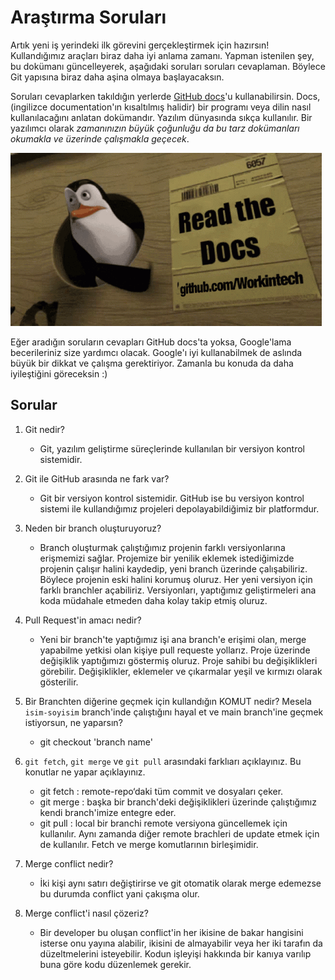 # Araştırma Soruları

Artık yeni iş yerindeki ilk görevini gerçekleştirmek için hazırsın! Kullandığımız araçları biraz daha iyi anlama zamanı. Yapman istenilen şey, bu dokümanı güncelleyerek, aşağıdaki soruları soruları cevaplaman. Böylece Git yapısına biraz daha aşina olmaya başlayacaksın.

Soruları cevaplarken takıldığın yerlerde [GitHub docs](https://docs.github.com/en)'u kullanabilirsin. Docs, (ingilizce documentation'ın kısaltılmış halidir) bir programı veya dilin nasıl kullanılacağını anlatan dokümandır. Yazılım dünyasında sıkça kullanılır. Bir yazılımcı olarak _zamanınızın büyük çoğunluğu da bu tarz dokümanları okumakla ve üzerinde çalışmakla geçecek_.

![READ THE DOCS](https://github.com/Workintech/FSWeb-S1G1-Projesi-Web-Development-Projesi-icin-Git/blob/main/read-the-docs-wit.gif?raw=true)

Eğer aradığın soruların cevapları GitHub docs'ta yoksa, Google'lama becerileriniz size yardımcı olacak. Google'ı iyi kullanabilmek de aslında büyük bir dikkat ve çalışma gerektiriyor. Zamanla bu konuda da daha iyileştiğini göreceksin :)

## Sorular

1. Git nedir?
   - Git, yazılım geliştirme süreçlerinde kullanılan bir versiyon kontrol sistemidir.

2. Git ile GitHub arasında ne fark var?
   - Git bir versiyon kontrol sistemidir. GitHub ise bu versiyon kontrol sistemi ile kullandığımız projeleri depolayabildiğimiz bir platformdur.

3. Neden bir branch oluşturuyoruz?
   - Branch oluşturmak çalıştığımız projenin farklı versiyonlarına erişmemizi sağlar. Projemize bir yenilik eklemek istediğimizde projenin çalışır halini kaydedip, yeni branch üzerinde çalışabiliriz. Böylece projenin eski halini korumuş oluruz. Her yeni versiyon için farklı branchler açabiliriz. Versiyonları, yaptığımız geliştirmeleri ana koda müdahale etmeden daha kolay takip etmiş oluruz. 

4. Pull Request'in amacı nedir?
   - Yeni bir branch'te yaptığımız işi ana branch'e erişimi olan, merge yapabilme yetkisi olan kişiye pull requeste yollarız. Proje üzerinde değişiklik yaptığımızı göstermiş oluruz. Proje sahibi bu değişiklikleri görebilir. Değişiklikler, eklemeler ve çıkarmalar yeşil ve kırmızı olarak gösterilir.

5. Bir Branchten diğerine geçmek için kullandığın KOMUT nedir? Mesela `isim-soyisim` branch'inde çalıştığını hayal et ve main branch'ine geçmek istiyorsun, ne yaparsın?
   - git checkout 'branch name'

6. `git fetch`, `git merge` ve `git pull` arasındaki farklıarı açıklayınız. Bu konutlar ne yapar açıklayınız.
   - git fetch : remote-repo‘daki tüm commit ve dosyaları çeker.
   - git merge : başka bir branch'deki değişiklikleri üzerinde çalıştığımız kendi branch'imize entegre eder.
   - git pull : local bir branchi remote versiyona güncellemek için kullanılır. Aynı zamanda diğer remote brachleri de update etmek için de kullanılır. Fetch ve merge komutlarının birleşimidir.

7. Merge conflict nedir?
   - İki kişi aynı satırı değiştirirse ve git otomatik olarak merge edemezse bu durumda conflict yani çakışma olur.

8. Merge conflict'i nasıl çözeriz?
   - Bir developer bu oluşan conflict'in her ikisine de bakar hangisini isterse onu yayına alabilir, ikisini de almayabilir veya her iki tarafın da düzeltmelerini isteyebilir. Kodun işleyişi hakkında bir kanıya varılıp buna göre kodu düzenlemek gerekir.

